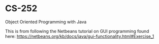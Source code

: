 # CS-252
Object Oriented Programming with Java

This is from following the Netbeans tutorial on GUI programming found here:
https://netbeans.org/kb/docs/java/gui-functionality.html#Exercise_1
